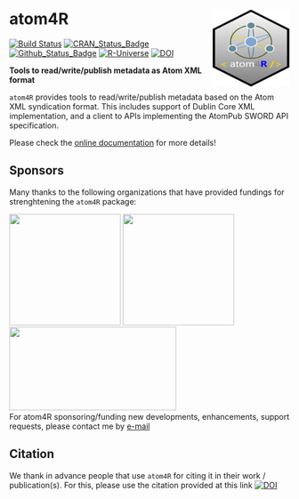 # atom4R <a href="https://github.com/eblondel/atom4R"><img src='https://github.com/eblondel/atom4R/blob/master/inst/extdata/resources/atom4R.png?raw=true' align="right" height="139" /></a>

[![Build Status](https://github.com/eblondel/atom4R/actions/workflows/r-cmd-check.yml/badge.svg?branch=master)](https://github.com/eblondel/atom4R/actions/workflows/r-cmd-check.yml)
[![CRAN_Status_Badge](https://www.r-pkg.org/badges/version/atom4R)](https://cran.r-project.org/package=atom4R)
[![Github_Status_Badge](https://img.shields.io/badge/Github-0.3--4-blue.svg)](https://github.com/eblondel/atom4R)
[![R-Universe](https://eblondel.r-universe.dev/badges/atom4R)](http://eblondel.r-universe.dev/#package:atom4R)
[![DOI](https://zenodo.org/badge/DOI/10.5281/zenodo.3970169.svg)](https://doi.org/10.5281/zenodo.3970169)

**Tools to read/write/publish metadata as Atom XML format**

``atom4R`` provides tools to read/write/publish metadata based on the Atom XML syndication format. This includes support of Dublin Core XML implementation, and a client to APIs implementing the AtomPub SWORD API specification.

Please check the [online documentation](https://github.com/eblondel/atom4R/wiki) for more details!

## Sponsors

Many thanks to the following organizations that have provided fundings for strenghtening the ``atom4R`` package:

<div style="float:left;"><a href="https://www.inrae.fr"><img height=200 width=200 src="https://www.inrae.fr/themes/custom/inrae_socle/logo.svg"></a> <a href="http://www.cnrs.fr"><img src="http://www.cnrs.fr/themes/custom/cnrs/logo.svg" height=200 width=200/></a><a href="https://inee.cnrs.fr/fr/zones-ateliers"><img src="https://inee.cnrs.fr/sites/institut_inee/files/inline-images/logo-za_0_0.jpg" height=150 width=300/></a></div>

<br><br><br><br><br><br><br><br><br><br><br><br><br><br><br>

For atom4R sponsoring/funding new developments, enhancements, support requests, please contact me by [e-mail](mailto:eblondel.pro@gmail.com)

## Citation

We thank in advance people that use ``atom4R`` for citing it in their work / publication(s). For this, please use the citation provided at this link [![DOI](https://zenodo.org/badge/DOI/10.5281/zenodo.3970169.svg)](https://doi.org/10.5281/zenodo.3970169)


